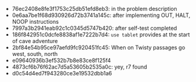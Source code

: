 - 76ec2408e8fe3f1753c25db51efd8eb3: in the problem description
- 0e6aa7be1f68d930926d72b3741a145c: after implementing OUT, HALT, NOOP instructions
- 7997a3b2941eab92c1c0345d5747b420: after self-test completed
- 186f842951c0dcfe8838af1e7222b7d4: `use tablet` provides at the start of cave adventure
- 2bf84e54b95ce97aefd9fc920451fc45: When on Twisty passages go west, south, north
- e09640936b3ef532b7b8e83ce8f125f4
- 4873cf6b76f62ac7d5a53605b2535a0c: yey, r7 found
- d0c54d4ed7f943280ce3e19532dbb1a6
